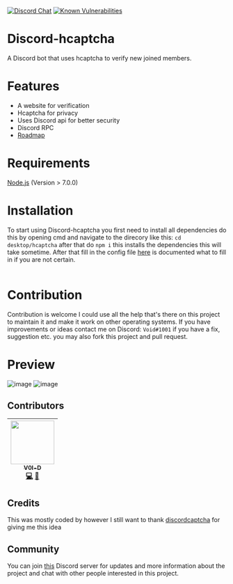 [![Discord Chat](https://img.shields.io/discord/868546947953356860)](https://discord.gg/kbf8EjpxbU)
[![Known Vulnerabilities](https://snyk.io/test/github/Terroriser1/Discord-Netflix/badge.svg)](https://snyk.io/test/github/Terroriser1/Discord-hcaptcha)
# Discord-hcaptcha
A Discord bot that uses hcaptcha to verify new joined members.
# Features
- A website for verification
- Hcaptcha for privacy
- Uses Discord api for better security
- Discord RPC
- [Roadmap](https://github.com/Terroriser1/Discord-hcaptcha/wiki/Roadmap)
# Requirements
[Node.js](https://nodejs.org/en/) (Version > 7.0.0)<br>

# Installation
To start using Discord-hcaptcha you first need to install all dependencies do this by opening cmd and navigate to the direcory like this: `cd desktop/hcaptcha` after that do `npm i` this installs the dependencies this will take sometime. After that fill in the config file [here](https://github.com/V0l-D/Discord-hcaptcha/wiki/Installation) is documented what to fill in if you are not certain.<br>
<br>
# Contribution
Contribution is welcome I could use all the help that's there on this project to maintain it and make it work on other operating systems. If you have improvements or ideas contact me on Discord: `Void#1001` if you have a fix, suggestion etc. you may also fork this project and pull request.
# Preview
![image](https://user-images.githubusercontent.com/35117713/148461896-390ca02a-7bdd-4152-96cb-58d187664f4d.png)
![image](https://user-images.githubusercontent.com/35117713/148462369-4ed78244-d45d-4f14-b21e-93800f982180.png)
## Contributors
<!-- ALL-CONTRIBUTORS-LIST:START - Do not remove or modify this section -->
<!-- prettier-ignore -->
| [<img src="https://avatars.githubusercontent.com/u/35117713?v=4" width="100px;"/><br /><sub><b>V0l-D</b></sub>](https://github.com/V0l-D "Void#1001")<br />[💻](https://github.com/V0l-D/discord-netflix/commits?author=V0l-D "Code") [🎨](#design-V0l-D "Design")| 
 | :---: |
<!-- ALL-CONTRIBUTORS-LIST:END -->
## Credits
This was mostly coded by however I still want to thank [discordcaptcha](https://github.com/y21/discordcaptcha) for giving me this idea
## Community
You can join [this](https://discord.gg/mJYxxeZygw) Discord server for updates and more information about the project and chat with other people interested in this project.
